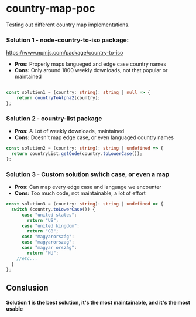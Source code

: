 # country-map-poc

Testing out different country map implementations.


### Solution 1 - node-country-to-iso package: 
https://www.npmjs.com/package/country-to-iso
- **Pros:** Properly maps langueged and edge case country names
- **Cons:** Only around 1800 weekly downloads, not that popular or maintained
```typescript

const solution1 = (country: string): string | null => {
    return countryToAlpha2(country);
};
```

### Solution 2 - country-list package
- **Pros:** A Lot of weekly downloads, maintained
- **Cons:** Doesn't map edge case, or even languaged country names
```typescript
const solution2 = (country: string): string | undefined => {
  return countryList.getCode(country.toLowerCase());
};
```


### Solution 3 - Custom solution switch case, or even a map
- **Pros:** Can map every edge case and language we encounter
- **Cons:** Too much code, not maintainable, a lot of effort
```typescript
const solution3 = (country: string): string | undefined => {
  switch (country.toLowerCase()) {
      case "united states":
        return "US";
      case "united kingdom":
        return "GB";
      case "magyarország":
      case "magyarorszag":
      case "magyar ország":
        return "HU";
    //etc...
  }
};
```

## Conslusion 
#### Solution 1 is the best solution, it's the most maintainable, and it's the most usable


